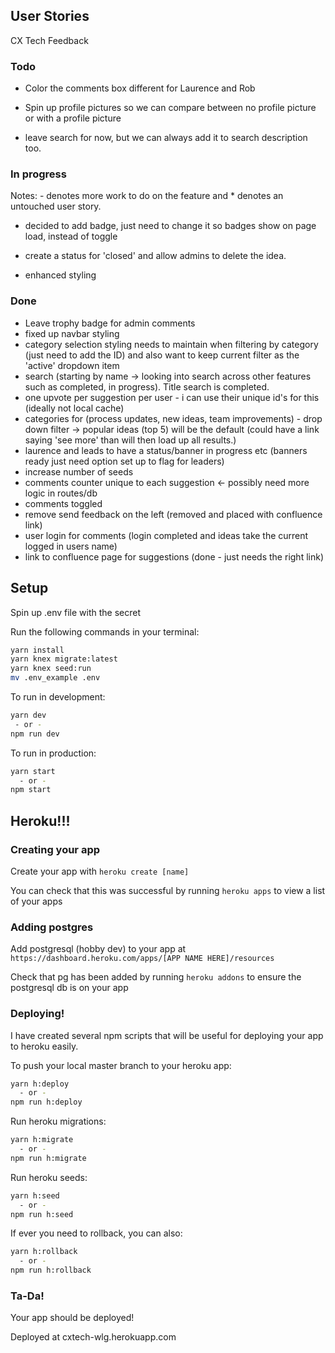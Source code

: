 ## User Stories

CX Tech Feedback

### Todo

- Color the comments box different for Laurence and Rob

- Spin up profile pictures so we can compare between no profile picture or with a profile picture
- leave search for now, but we can always add it to search description too.

### In progress

Notes: - denotes more work to do on the feature and \* denotes an untouched user story.

- decided to add badge, just need to change it so badges show on page load, instead of toggle

* create a status for 'closed' and allow admins to delete the idea.

* enhanced styling

### Done

- Leave trophy badge for admin comments
- fixed up navbar styling
- category selection styling needs to maintain when filtering by category (just need to add the ID) and also want to keep current filter as the 'active' dropdown item
- search (starting by name -> looking into search across other features such as completed, in progress). Title search is completed.
- one upvote per suggestion per user - i can use their unique id's for this (ideally not local cache)
- categories for (process updates, new ideas, team improvements) - drop down filter -> popular ideas (top 5) will be the default (could have a link saying 'see more' than will then load up all results.)
- laurence and leads to have a status/banner in progress etc (banners ready just need option set up to flag for leaders)
- increase number of seeds
- comments counter unique to each suggestion <- possibly need more logic in routes/db
- comments toggled
- remove send feedback on the left (removed and placed with confluence link)
- user login for comments (login completed and ideas take the current logged in users name)
- link to confluence page for suggestions (done - just needs the right link)

## Setup

Spin up .env file with the secret

Run the following commands in your terminal:

```sh
yarn install
yarn knex migrate:latest
yarn knex seed:run
mv .env_example .env
```

To run in development:

```sh
yarn dev
 - or -
npm run dev

```

To run in production:

```sh
yarn start
  - or -
npm start
```

## Heroku!!!

### Creating your app

Create your app with `heroku create [name]`

You can check that this was successful by running `heroku apps` to view a list of your apps

### Adding postgres

Add postgresql (hobby dev) to your app at `https://dashboard.heroku.com/apps/[APP NAME HERE]/resources`

Check that pg has been added by running `heroku addons` to ensure the postgresql db is on your app

### Deploying!

I have created several npm scripts that will be useful for deploying your app to heroku easily.

To push your local master branch to your heroku app:

```sh
yarn h:deploy
  - or -
npm run h:deploy
```

Run heroku migrations:

```sh
yarn h:migrate
  - or -
npm run h:migrate
```

Run heroku seeds:

```sh
yarn h:seed
  - or -
npm run h:seed
```

If ever you need to rollback, you can also:

```sh
yarn h:rollback
  - or -
npm run h:rollback
```

### Ta-Da!

Your app should be deployed!

Deployed at cxtech-wlg.herokuapp.com
